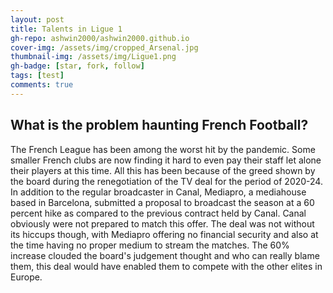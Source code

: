 ```yaml
---
layout: post
title: Talents in Ligue 1
gh-repo: ashwin2000/ashwin2000.github.io
cover-img: /assets/img/cropped_Arsenal.jpg
thumbnail-img: /assets/img/Ligue1.png	
gh-badge: [star, fork, follow]
tags: [test]
comments: true
---
```


## What is the problem haunting French Football?

The French League has been among the worst hit by the pandemic. Some smaller French clubs are now finding it hard to even pay their staff let alone their players at this time. All this has been because of the greed shown by the board during the renegotiation of the TV deal for the period of 2020-24. In addition to the regular broadcaster in Canal, Mediapro, a mediahouse based in Barcelona, submitted a proposal to broadcast the season at a 60 percent hike as compared to the previous contract held by Canal. Canal obviously were not prepared to match this offer. The deal was not without its hiccups though, with Mediapro offering no financial security and also at the time having no proper medium to stream the matches. The 60% increase clouded the board's judgement thought and who can really blame them, this deal would have enabled them to compete with the other elites in Europe.




